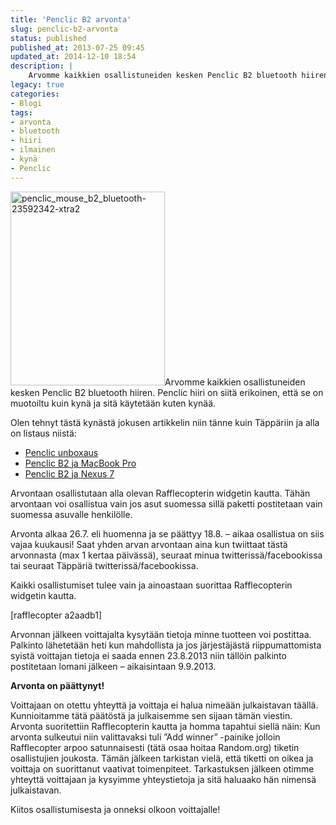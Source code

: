 ```yaml
---
title: 'Penclic B2 arvonta'
slug: penclic-b2-arvonta
status: published
published_at: 2013-07-25 09:45
updated_at: 2014-12-10 18:54
description: |
    Arvomme kaikkien osallistuneiden kesken Penclic B2 bluetooth hiiren. Penclic hiiri on siitä erikoinen, että se on muotoiltu kuin kynä ja sitä käytetään kuten kynää. Olen tehnyt tästä kynästä jokusen artikkelin niin tänne kuin Täppäriin ja alla on listaus niistä: Penclic unboxaus Penclic B2 ja MacBook Pro Penclic B2 ja Nexus 7 Arvontaan osallistutaan alla olevan… Jatka lukemista Penclic B2 arvonta
legacy: true
categories:
- Blogi
tags:
- arvonta
- bluetooth
- hiiri
- ilmainen
- kynä
- Penclic
---
```


<p><a href="https://cdn.markokaartinen.net/uploads/2013/07/penclic_mouse_b2_bluetooth-23592342-xtra2.jpg"><img loading="lazy" decoding="async" class="alignright  wp-image-4127" src="https://cdn.markokaartinen.net/uploads/2013/07/penclic_mouse_b2_bluetooth-23592342-xtra2.jpg" alt="penclic_mouse_b2_bluetooth-23592342-xtra2" width="247" height="310" /></a>Arvomme kaikkien osallistuneiden kesken Penclic B2 bluetooth hiiren. Penclic hiiri on siitä erikoinen, että se on muotoiltu kuin kynä ja sitä käytetään kuten kynää.</p>
<p>Olen tehnyt tästä kynästä jokusen artikkelin niin tänne kuin Täppäriin ja alla on listaus niistä:</p>
<ul>
<li><a href="https://markokaartinen.net/penclic-unboxaus/" target="_blank">Penclic unboxaus</a></li>
<li><a href="https://markokaartinen.net/penclic-b2-ja-macbook-pro/" target="_blank">Penclic B2 ja MacBook Pro</a></li>
<li><a href="http://tappari.fi/lisavarusteet/penclic-b2-ja-nexus-7" target="_blank">Penclic B2 ja Nexus 7</a></li>
</ul>
<p>Arvontaan osallistutaan alla olevan Rafflecopterin widgetin kautta. Tähän arvontaan voi osallistua vain jos asut suomessa sillä paketti postitetaan vain suomessa asuvalle henkilölle.</p>
<p>Arvonta alkaa 26.7. eli huomenna ja se päättyy 18.8. &#8211; aikaa osallistua on siis vajaa kuukausi! Saat yhden arvan arvontaan aina kun twiittaat tästä arvonnasta (max 1 kertaa päivässä), seuraat minua twitterissä/facebookissa tai seuraat Täppäriä twitterissä/facebookissa.</p>
<p>Kaikki osallistumiset tulee vain ja ainoastaan suorittaa Rafflecopterin widgetin kautta.</p>
<p>[rafflecopter a2aadb1]</p>
<p>Arvonnan jälkeen voittajalta kysytään tietoja minne tuotteen voi postittaa. Palkinto lähetetään heti kun mahdollista ja jos järjestäjästä riippumattomista syistä voittajan tietoja ei saada ennen 23.8.2013 niin tällöin palkinto postitetaan lomani jälkeen &#8211; aikaisintaan 9.9.2013.</p>
<p><strong>Arvonta on päättynyt!</strong></p>
<p>Voittajaan on otettu yhteyttä ja voittaja ei halua nimeään julkaistavan täällä. Kunnioitamme tätä päätöstä ja julkaisemme sen sijaan tämän viestin. Arvonta suoritettiin Rafflecopterin kautta ja homma tapahtui siellä näin: Kun arvonta sulkeutui niin valittavaksi tuli &#8221;Add winner&#8221; -painike jolloin Rafflecopter arpoo satunnaisesti (tätä osaa hoitaa Random.org) tiketin osallistujien joukosta. Tämän jälkeen tarkistan vielä, että tiketti on oikea ja voittaja on suorittanut vaativat toimenpiteet. Tarkastuksen jälkeen otimme yhteyttä voittajaan ja kysyimme yhteystietoja ja sitä haluaako hän nimensä julkaistavan.</p>
<p>Kiitos osallistumisesta ja onneksi olkoon voittajalle!</p>